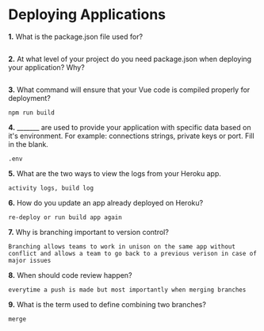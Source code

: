# Deploying Applications

**1.** What is the package.json file used for?
<!-- enter you answer in the space below -->
```

``` 
**2.** At what level of your project do you need package.json when deploying your application? Why?
<!-- enter you answer in the space below -->
```

```
**3.** What command will ensure that your Vue code is compiled properly for deployment?
<!-- enter you answer in the space below -->
```
npm run build
```
**4.** _______ are used to provide your application with specific data based on it's environment. For example: connections strings, private keys or port. Fill in the blank.
<!-- enter you answer in the space below -->
```
.env
```
**5.** What are the two ways to view the logs from your Heroku app.
<!-- enter you answer in the space below -->
```
activity logs, build log
```
**6.** How do you update an app already deployed on Heroku?
<!-- enter you answer in the space below -->
```
re-deploy or run build app again
```
**7.** Why is branching important to version control?
<!-- enter you answer in the space below -->
```
Branching allows teams to work in unison on the same app without conflict and allows a team to go back to a previous verison in case of major issues
```
**8.** When should code review happen?
<!-- enter you answer in the space below -->
```
everytime a push is made but most importantly when merging branches
```
**9.** What is the term used to define combining two branches?
<!-- enter you answer in the space below -->
```
merge
```
